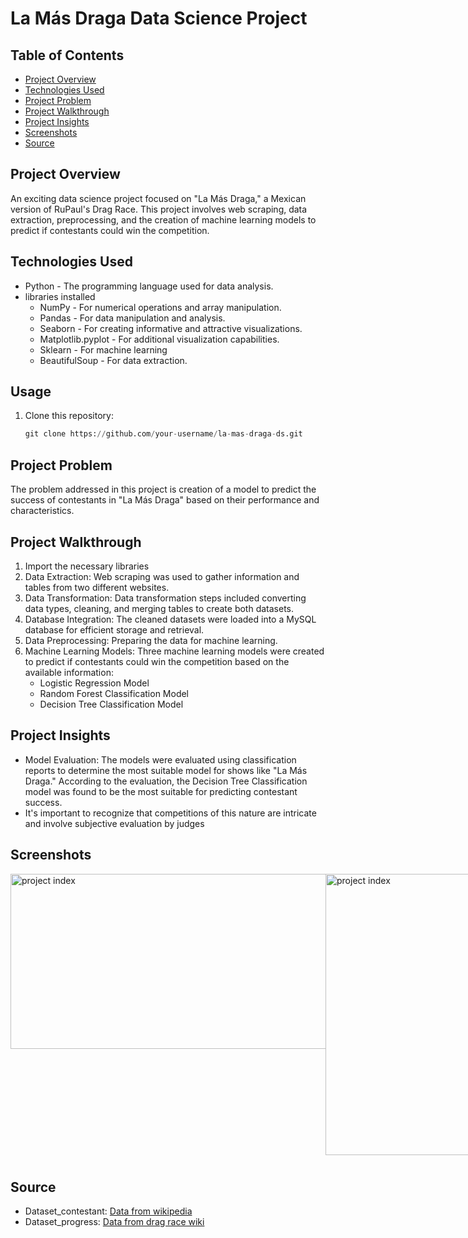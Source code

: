 # La Más Draga Data Science Project

## Table of Contents
+ [Project Overview](#Project-overview)
+ [Technologies Used](#Technologies-Used)
+ [Project Problem](#Project-Problem)
+ [Project Walkthrough](#Project-Walkthrough)
+ [Project Insights](#Project-Insights)
+ [Screenshots](#Screenshots)
+ [Source](#Source)


## Project Overview
An exciting data science project focused on "La Más Draga," a Mexican version of RuPaul's Drag Race. This project involves web scraping, data extraction, preprocessing, and the creation of machine learning models to predict if contestants could win the competition.

## Technologies Used
+ Python - The programming language used for data analysis.
+ libraries installed
   + NumPy - For numerical operations and array manipulation.
   + Pandas - For data manipulation and analysis.
   + Seaborn - For creating informative and attractive visualizations.
   + Matplotlib.pyplot - For additional visualization capabilities.
   + Sklearn - For machine learning
   + BeautifulSoup - For data extraction.


## Usage
1. Clone this repository:
   ```python
   git clone https://github.com/your-username/la-mas-draga-ds.git 

## Project Problem
The problem addressed in this project is creation of a model to predict the success of contestants in "La Más Draga" based on their performance and characteristics.

## Project Walkthrough
1. Import the necessary libraries
2. Data Extraction: Web scraping was used to gather information and tables from two different websites.
3. Data Transformation: Data transformation steps included converting data types, cleaning, and merging tables to create both datasets.
4. Database Integration: The cleaned datasets were loaded into a MySQL database for efficient storage and retrieval.
5. Data Preprocessing: Preparing the data for machine learning.
6. Machine Learning Models: Three machine learning models were created to predict if contestants could win the competition based on the available information:
   - Logistic Regression Model
   - Random Forest Classification Model
   - Decision Tree Classification Model


## Project Insights
- Model Evaluation: The models were evaluated using classification reports to determine the most suitable model for shows like "La Más Draga." According to the evaluation, the Decision Tree Classification model was found to be the most suitable for predicting contestant success.
- It's important to recognize that competitions of this nature are intricate and involve subjective evaluation by judges

## Screenshots
<div style="display: flex; flex-direction: row;">
  <img  style="margin-bottom: 10px;" src="https://github.com/NilArj/drag_show/blob/f8cb2353aba40be2d3ff2d79770da9acd264027e/images/Captura%20de%20pantalla%202023-10-14%20115158.png" alt="project index" width="600" height="280">
  <img  style="margin-bottom: 10px;" src="https://github.com/NilArj/drag_show/blob/f8cb2353aba40be2d3ff2d79770da9acd264027e/images/Captura%20de%20pantalla%202023-10-14%20115744.png" alt="project index" width="500" height="450">

</div>


## Source
- Dataset_contestant: [Data from wikipedia](https://es.wikipedia.org/wiki/La_M%C3%A1s_Draga_(M%C3%A9xico))
- Dataset_progress: [Data from drag race wiki](https://rupaulsdragrace.fandom.com/wiki/La_M%C3%A1s_Draga_(Season_3)#Scores_Overall)


